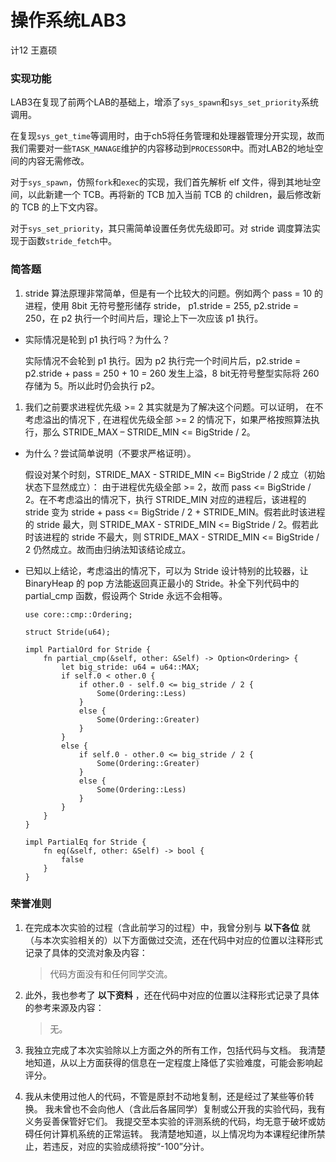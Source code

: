 # 操作系统LAB3

计12 王嘉硕

### 实现功能

LAB3在复现了前两个LAB的基础上，增添了`sys_spawn`和`sys_set_priority`系统调用。

在复现`sys_get_time`等调用时，由于ch5将任务管理和处理器管理分开实现，故而我们需要对一些`TASK_MANAGE`维护的内容移动到`PROCESSOR`中。而对LAB2的地址空间的内容无需修改。

对于`sys_spawn`，仿照`fork`和`exec`的实现，我们首先解析 elf 文件，得到其地址空间，以此新建一个 TCB。再将新的 TCB 加入当前 TCB 的 children，最后修改新的 TCB 的上下文内容。

对于`sys_set_priority`，其只需简单设置任务优先级即可。对 stride 调度算法实现于函数`stride_fetch`中。


### 简答题

1. stride 算法原理非常简单，但是有一个比较大的问题。例如两个 pass = 10 的进程，使用 8bit 无符号整形储存 stride， p1.stride = 255, p2.stride = 250，在 p2 执行一个时间片后，理论上下一次应该 p1 执行。

- 实际情况是轮到 p1 执行吗？为什么？
  
    实际情况不会轮到 p1 执行。因为 p2 执行完一个时间片后，p2.stride = p2.stride + pass = 250 + 10 = 260 发生上溢，8 bit无符号整型实际将 260 存储为 5。所以此时仍会执行 p2。

1. 我们之前要求进程优先级 >= 2 其实就是为了解决这个问题。可以证明， 在不考虑溢出的情况下 , 在进程优先级全部 >= 2 的情况下，如果严格按照算法执行，那么 STRIDE_MAX – STRIDE_MIN <= BigStride / 2。

- 为什么？尝试简单说明（不要求严格证明）。
  
    假设对某个时刻，STRIDE_MAX - STRIDE_MIN <= BigStride / 2 成立（初始状态下显然成立）：
    由于进程优先级全部 >= 2，故而 pass <= BigStride / 2。在不考虑溢出的情况下，执行 STRIDE_MIN 对应的进程后，该进程的 stride 变为 stride + pass <= BigStride / 2 + STRIDE_MIN。假若此时该进程的 stride 最大，则 STRIDE_MAX - STRIDE_MIN <= BigStride / 2。假若此时该进程的 stride 不最大，则 STRIDE_MAX - STRIDE_MIN <= BigStride / 2 仍然成立。故而由归纳法知该结论成立。

- 已知以上结论，考虑溢出的情况下，可以为 Stride 设计特别的比较器，让 BinaryHeap<Stride> 的 pop 方法能返回真正最小的 Stride。补全下列代码中的 partial_cmp 函数，假设两个 Stride 永远不会相等。
    ```
    use core::cmp::Ordering;

    struct Stride(u64);

    impl PartialOrd for Stride {
        fn partial_cmp(&self, other: &Self) -> Option<Ordering> {
            let big_stride: u64 = u64::MAX; 
            if self.0 < other.0 {
                if other.0 - self.0 <= big_stride / 2 { 
                    Some(Ordering::Less) 
                }
                else { 
                    Some(Ordering::Greater) 
                }
            }
            else { 
                if self.0 - other.0 <= big_stride / 2 { 
                    Some(Ordering::Greater)
                }
                else { 
                    Some(Ordering::Less)
                }
            }
        }
    }

    impl PartialEq for Stride {
        fn eq(&self, other: &Self) -> bool {
            false
        }
    }
    ```


### 荣誉准则

1. 在完成本次实验的过程（含此前学习的过程）中，我曾分别与 **以下各位** 就（与本次实验相关的）以下方面做过交流，还在代码中对应的位置以注释形式记录了具体的交流对象及内容：

   > 代码方面没有和任何同学交流。

2. 此外，我也参考了 **以下资料** ，还在代码中对应的位置以注释形式记录了具体的参考来源及内容：

   > 无。

3. 我独立完成了本次实验除以上方面之外的所有工作，包括代码与文档。 我清楚地知道，从以上方面获得的信息在一定程度上降低了实验难度，可能会影响起评分。

4. 我从未使用过他人的代码，不管是原封不动地复制，还是经过了某些等价转换。 我未曾也不会向他人（含此后各届同学）复制或公开我的实验代码，我有义务妥善保管好它们。 我提交至本实验的评测系统的代码，均无意于破坏或妨碍任何计算机系统的正常运转。 我清楚地知道，以上情况均为本课程纪律所禁止，若违反，对应的实验成绩将按“-100”分计。